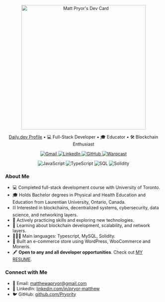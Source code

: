 <!-- Header -->
<p align="center">
    <a href="https://app.daily.dev/matthewp">
        <img src="https://api.daily.dev/devcards/f31b06c5aafd4d09bc20530ccfceedb5.png?r=wq0" width="400" alt="Matt Pryor's Dev Card"/>
    </a>
</p>

<!-- About Me and Daily.dev Section -->
<p align="center">
    <a href="https://app.daily.dev/matthewp">Daily.dev Profile</a> • 💻 Full-Stack Developer • 🎓 Educator • 🛠️ Blockchain Enthusiast
</p>

<!-- Two-Column Grid Layout for About Me Section -->
<p align="center">
    <a href="mailto:matthewapryor@gmail.com">
        <img src="https://img.shields.io/badge/gmail-%23EA4335.svg?style=for-the-badge&logo=gmail&logoColor=white" alt="Gmail">
    </a>
    <a href="https://www.linkedin.com/in/pryor-matthew">
        <img src="https://img.shields.io/badge/linkedin-%230A66C2.svg?style=for-the-badge&logo=linkedin&logoColor=white" alt="LinkedIn">
    </a>
    <a href="https://github.com/Pryority/Pryority">
        <img src="https://img.shields.io/badge/github-%23181717.svg?style=for-the-badge&logo=github&logoColor=white" alt="GitHub">
    </a>
    <a href="warpcast.com/mpryor.eth">
        <img src="https://img.shields.io/badge/warpcast-%23422786.svg?style=for-the-badge&logo=warpcast&logoColor=white" alt="Warpcast">
    </a>
</p>

<p align="center">
        <img alt="JavaScript" src="https://img.shields.io/badge/JavaScript%20-%23F7DF1E.svg?style=for-the-badge&logo=javascript&logoColor=black">
        <img alt="TypeScript" src="https://img.shields.io/badge/TypeScript%20-%23007ACC.svg?style=for-the-badge&logo=typescript&logoColor=white">
        <img alt="SQL" src="https://img.shields.io/badge/MySQL-%2300f.svg?style=for-the-badge&logo=mysql&logoColor=white">
        <img alt="Solidity" src="https://img.shields.io/badge/Solidity-%23363636.svg?style=for-the-badge&logo=solidity&logoColor=white">
<!--         <img alt="Rust" src="https://img.shields.io/badge/Rust-%23f46623.svg?style=for-the-badge&logo=rust"> -->
<!--         <img alt="Go" src="https://img.shields.io/badge/Go-%2300ADD8.svg?style=for-the-badge&logo=go&logoColor=white"> -->
</p>

<!-- About Me Description -->
### About Me

- 💻 Completed full-stack development course with University of Toronto.
- 🎓 Holds Bachelor degrees in Physical and Health Education and Education from Laurentian University, Ontario, Canada.
- ⛓ Interested in blockchains, decentralized systems, cybersecurity, data science, and networking layers.
- 🔭 Actively practicing skills and exploring new technologies.
- 🧠 Learning about blockchain development, scalability, and network layers.
- 👨🏼‍💻 Main languages: Typescript, MySQL, Solidity.
- 🦺 Built an e-commerce store using WordPress, WooCommerce and Moneris.
- 🖋 **Open to any and all developer opportunities**. Check out [MY RESUME](https://drive.google.com/file/d/10Da2TqzuclZtEFW3SFpL45WozJXJIakC/view?usp=sharing).

<!-- Contact Me Section -->
### Connect with Me

- 📧 Email: [matthewapryor@gmail.com](mailto:matthewapryor@gmail.com)
- 💼 LinkedIn: [linkedin.com/in/pryor-matthew](https://www.linkedin.com/in/pryor-matthew)
- 🐦 GitHub: [github.com/Pryority](https://github.com/Pryority)

